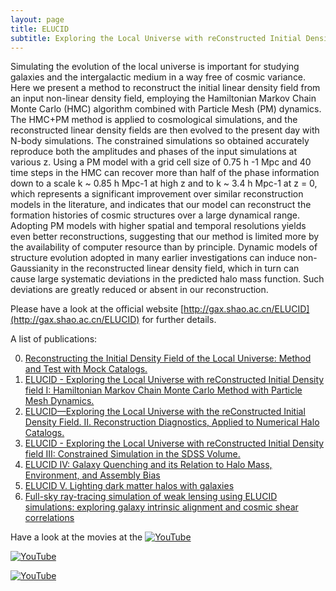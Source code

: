 ```yaml
---
layout: page
title: ELUCID
subtitle: Exploring the Local Universe with reConstructed Initial Density field
---
```


Simulating the evolution of the local universe is important for studying galaxies and the intergalactic medium in a way free of cosmic variance. Here we present a method to reconstruct the initial linear density field from an input non-linear density field, employing the Hamiltonian Markov Chain Monte Carlo (HMC) algorithm combined with Particle Mesh (PM) dynamics. The HMC+PM method is applied to cosmological simulations, and the reconstructed linear density fields are then evolved to the present day with N-body simulations. The constrained simulations so obtained accurately reproduce both the amplitudes and phases of the input simulations at various z. Using a PM model with a grid cell size of 0.75 h -1 Mpc and 40 time steps in the HMC can recover more than half of the phase information down to a scale k ~ 0.85 h Mpc-1 at high z and to k ~ 3.4 h Mpc-1 at z = 0, which represents a significant improvement over similar reconstruction models in the literature, and indicates that our model can reconstruct the formation histories of cosmic structures over a large dynamical range. Adopting PM models with higher spatial and temporal resolutions yields even better reconstructions, suggesting that our method is limited more by the availability of computer resource than by principle. Dynamic models of structure evolution adopted in many earlier investigations can induce non-Gaussianity in the reconstructed linear density field, which in turn can cause large systematic deviations in the predicted halo mass function. Such deviations are greatly reduced or absent in our reconstruction.

Please have a look at the official website [http://gax.shao.ac.cn/ELUCID](http://gax.shao.ac.cn/ELUCID) for further details.

A list of publications:

0.  [Reconstructing the Initial Density Field of the Local Universe: Method and Test with Mock Catalogs.](http://adsabs.harvard.edu/abs/2013ApJ...772...63W)
0.  [ELUCID - Exploring the Local Universe with reConstructed Initial Density field I: Hamiltonian Markov Chain Monte Carlo Method with Particle Mesh Dynamics.](http://adsabs.harvard.edu/abs/2014ApJ...794...94W)
0.  [ELUCID—Exploring the Local Universe with the reConstructed Initial Density Field. II. Reconstruction Diagnostics, Applied to Numerical Halo Catalogs.](http://adsabs.harvard.edu/abs/2017ApJ...841...55T)
0.  [ELUCID - Exploring the Local Universe with reConstructed Initial Density field III: Constrained Simulation in the SDSS Volume.](http://adsabs.harvard.edu/abs/2016ApJ...831..164W)
0.  [ELUCID IV: Galaxy Quenching and its Relation to Halo Mass, Environment, and Assembly Bias](http://adsabs.harvard.edu/abs/2018ApJ...852...31W)
0.  [ELUCID V. Lighting dark matter halos with galaxies](http://adsabs.harvard.edu/abs/2017arXiv171200883Y)
0.  [Full-sky ray-tracing simulation of weak lensing using ELUCID simulations: exploring galaxy intrinsic alignment and cosmic shear correlations](http://adsabs.harvard.edu/abs/2018arXiv180103941W)


Have a look at the movies at the [![YouTube](https://img.youtube.com/vi/OQprO24YkfQ/0.jpg)](https://www.youtube.com/watch?v=OQprO24YkfQ "ELUCID Coma -- Dark matter simulation")

[![YouTube](https://img.youtube.com/vi/zyySvzWFyQ0/0.jpg)](https://www.youtube.com/watch?v=zyySvzWFyQ0 "ELUCID Dark matter simulation")

[![YouTube](https://img.youtube.com/vi/dgl7js-_X6g/0.jpg)](https://www.youtube.com/watch?v=dgl7js-_X6g "ELUCID Dark matter simulation evolution")
